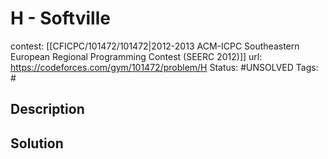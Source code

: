 # H - Softville

contest: [[CFICPC/101472/101472|2012-2013 ACM-ICPC Southeastern European Regional Programming Contest (SEERC 2012)]]
url: https://codeforces.com/gym/101472/problem/H
Status: #UNSOLVED
Tags: #

## Description

## Solution

